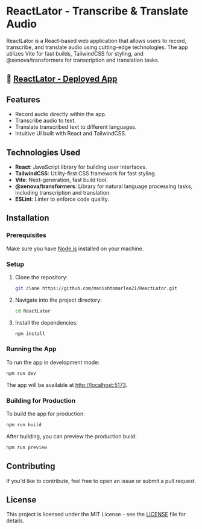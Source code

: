 
# ReactLator - Transcribe & Translate Audio

ReactLator is a React-based web application that allows users to record, transcribe, and translate audio using cutting-edge technologies. The app utilizes Vite for fast builds, TailwindCSS for styling, and @xenova/transformers for transcription and translation tasks.

## 📱 [ReactLator - Deployed App](https://react-lator-transcribe-translator-app.vercel.app/) 

## Features
- Record audio directly within the app.
- Transcribe audio to text.
- Translate transcribed text to different languages.
- Intuitive UI built with React and TailwindCSS.

## Technologies Used
- **React**: JavaScript library for building user interfaces.
- **TailwindCSS**: Utility-first CSS framework for fast styling.
- **Vite**: Next-generation, fast build tool.
- **@xenova/transformers**: Library for natural language processing tasks, including transcription and translation.
- **ESLint**: Linter to enforce code quality.

## Installation

### Prerequisites
Make sure you have [Node.js](https://nodejs.org/) installed on your machine.

### Setup
1. Clone the repository:
   ```bash
   git clone https://github.com/manishtomarleo21/ReactLator.git
   ```
2. Navigate into the project directory:
   ```bash
   cd ReactLator
   ```
3. Install the dependencies:
   ```bash
   npm install
   ```

### Running the App
To run the app in development mode:
```bash
npm run dev
```
The app will be available at [http://localhost:5173](http://localhost:5173).

### Building for Production
To build the app for production:
```bash
npm run build
```
After building, you can preview the production build:
```bash
npm run preview
```

## Contributing
If you'd like to contribute, feel free to open an issue or submit a pull request.

## License
This project is licensed under the MIT License - see the [LICENSE](LICENSE) file for details.
